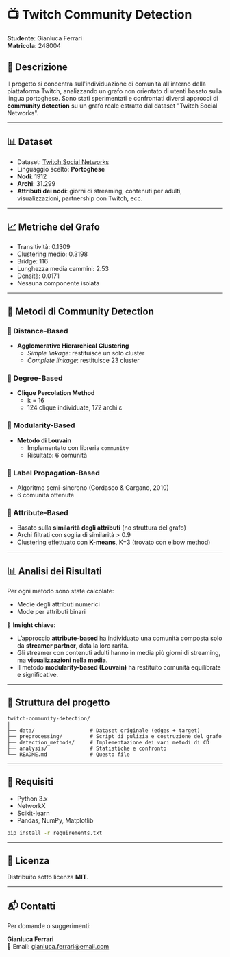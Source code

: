 
# 📺 Twitch Community Detection

**Studente**: Gianluca Ferrari  
**Matricola**: 248004

## 📝 Descrizione

Il progetto si concentra sull'individuazione di comunità all'interno della piattaforma Twitch, analizzando un grafo non orientato di utenti basato sulla lingua portoghese. Sono stati sperimentati e confrontati diversi approcci di **community detection** su un grafo reale estratto dal dataset "Twitch Social Networks".

---

## 📊 Dataset

- Dataset: [Twitch Social Networks](https://github.com/benedekrozemberczki/datasets)
- Linguaggio scelto: **Portoghese**
- **Nodi**: 1912  
- **Archi**: 31.299  
- **Attributi dei nodi**: giorni di streaming, contenuti per adulti, visualizzazioni, partnership con Twitch, ecc.

---

## 📈 Metriche del Grafo

- Transitività: 0.1309
- Clustering medio: 0.3198
- Bridge: 116
- Lunghezza media cammini: 2.53
- Densità: 0.0171
- Nessuna componente isolata

---

## 🧪 Metodi di Community Detection

### 🔹 Distance-Based  
- **Agglomerative Hierarchical Clustering**
  - *Simple linkage*: restituisce un solo cluster
  - *Complete linkage*: restituisce 23 cluster

### 🔹 Degree-Based  
- **Clique Percolation Method**
  - k = 16  
  - 124 clique individuate, 172 archi ε

### 🔹 Modularity-Based  
- **Metodo di Louvain**
  - Implementato con libreria `community`
  - Risultato: 6 comunità

### 🔹 Label Propagation-Based  
- Algoritmo semi-sincrono (Cordasco & Gargano, 2010)
- 6 comunità ottenute

### 🔹 Attribute-Based  
- Basato sulla **similarità degli attributi** (no struttura del grafo)
- Archi filtrati con soglia di similarità > 0.9
- Clustering effettuato con **K-means**, K=3 (trovato con elbow method)

---

## 📊 Analisi dei Risultati

Per ogni metodo sono state calcolate:
- Medie degli attributi numerici
- Mode per attributi binari

📌 **Insight chiave**:
- L’approccio **attribute-based** ha individuato una comunità composta solo da **streamer partner**, data la loro rarità.
- Gli streamer con contenuti adulti hanno in media più giorni di streaming, ma **visualizzazioni nella media**.
- Il metodo **modularity-based (Louvain)** ha restituito comunità equilibrate e significative.

---

## 📁 Struttura del progetto

```text
twitch-community-detection/
│
├── data/                  # Dataset originale (edges + target)
├── preprocessing/         # Script di pulizia e costruzione del grafo
├── detection_methods/     # Implementazione dei vari metodi di CD
├── analysis/              # Statistiche e confronto
└── README.md              # Questo file
```

---

## 🚀 Requisiti

- Python 3.x
- NetworkX
- Scikit-learn
- Pandas, NumPy, Matplotlib

```bash
pip install -r requirements.txt
```

---

## 📜 Licenza

Distribuito sotto licenza **MIT**.

---

## 📬 Contatti

Per domande o suggerimenti:

**Gianluca Ferrari**  
📧 Email: gianluca.ferrari@email.com
